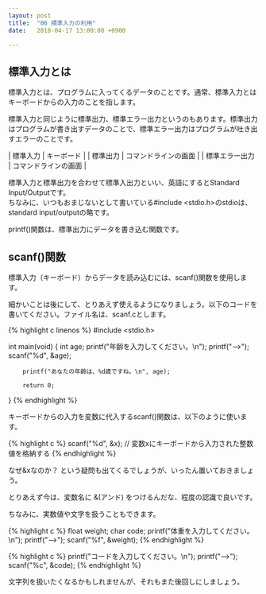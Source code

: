 ```yaml
---
layout: post
title:  "06 標準入力の利用"
date:   2018-04-17 13:00:00 +0900

---
```


## 標準入力とは
標準入力とは、プログラムに入ってくるデータのことです。通常、標準入力とはキーボードからの入力のことを指します。

標準入力と同じように標準出力、標準エラー出力というのもあります。標準出力はプログラムが書き出すデータのことで、標準エラー出力はプログラムが吐き出すエラーのことです。

| 標準入力       | キーボード           |
| 標準出力       | コマンドラインの画面 |
| 標準エラー出力 | コマンドラインの画面 |

標準入力と標準出力を合わせて標準入出力といい、英語にするとStandard Input/Outputです。  
ちなみに、いつもおまじないとして書いている#include <stdio.h>のstdioは、standard input/outputの略です。

printf()関数は、標準出力にデータを書き込む関数です。

## scanf()関数
標準入力（キーボード）からデータを読み込むには、scanf()関数を使用します。

細かいことは後にして、とりあえず使えるようになりましょう。以下のコードを書いてください。ファイル名は、scanf.cとします。

{% highlight c linenos %}
#include <stdio.h>

int main(void)
{
        int age;
        printf("年齢を入力してください。\n");
        printf("-->");
        scanf("%d", &age);

        printf("あなたの年齢は、%d歳ですね。\n", age);

        return 0;
}
{% endhighlight %}

キーボードからの入力を変数に代入するscanf()関数は、以下のように使います。

{% highlight c %}
scanf("%d", &x); // 変数xにキーボードから入力された整数値を格納する
{% endhighlight %}

なぜ&xなのか？ という疑問も出てくるでしょうが、いったん置いておきましょう。

とりあえず今は、変数名に &(アンド) をつけるんだな、程度の認識で良いです。

ちなみに、実数値や文字を扱うこともできます。

{% highlight c %}
float weight;
char code;
printf("体重を入力してください。\n");
printf("-->");
scanf("%f", &weight);
{% endhighlight %}

{% highlight c %}
printf("コードを入力してください。\n");
printf("-->");
scanf("%c", &code);
{% endhighlight %}


文字列を扱いたくなるかもしれませんが、それもまた後回しにしましょう。

